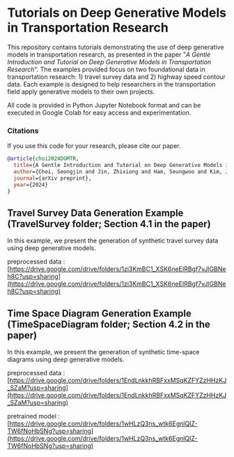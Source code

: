 # Tutorials on Deep Generative Models in Transportation Research
This repository contains tutorials demonstrating the use of deep generative models in transportation research, as presented in the paper "_A Gentle Introduction and Tutorial on Deep Generative Models in Transportation Research_". 
The examples provided focus on two foundational data in transportation research: 1) travel survey data and 2) highway speed contour data. Each example is designed to help researchers in the transportation field apply generative models to their own projects.

All code is provided in Python Jupyter Notebook format and can be executed in Google Colab for easy access and experimentation.

### Citations
If you use this code for your research, please cite our paper.

```bibtex
@article{choi2024DGMTR,
  title={A Gentle Introduction and Tutorial on Deep Generative Models in Transportation Research},
  author={Choi, Seongjin and Jin, Zhixiong and Ham, Seungwoo and Kim, Jiwon and Sun, Lijun},
  journal={arXiv preprint},
  year={2024}
}
```

## Travel Survey Data Generation Example (TravelSurvey folder; Section 4.1 in the paper)
In this example, we present the generation of synthetic travel survey data using deep generative models.

preprocessed data : [https://drive.google.com/drive/folders/1zi3KmBC1_XSK6neEIRBgf7vJlGBNeh8C?usp=sharing](https://drive.google.com/drive/folders/1zi3KmBC1_XSK6neEIRBgf7vJlGBNeh8C?usp=sharing)

## Time Space Diagram Generation Example (TimeSpaceDiagram folder; Section 4.2 in the paper)
In this example, we present the generation of synthetic time-space diagrams using deep generative models.

preprocessed data : [https://drive.google.com/drive/folders/1EndLnkkhRBFxxMSqKZFYZzHHzKJ_SZaM?usp=sharing](https://drive.google.com/drive/folders/1EndLnkkhRBFxxMSqKZFYZzHHzKJ_SZaM?usp=sharing)

pretrained model : [https://drive.google.com/drive/folders/1wHLzQ3ns_wtk6EgnlQIZ-TW6fNoHbSNg?usp=sharing](https://drive.google.com/drive/folders/1wHLzQ3ns_wtk6EgnlQIZ-TW6fNoHbSNg?usp=sharing)
